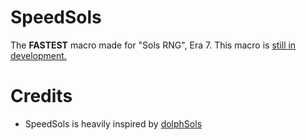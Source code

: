 # SpeedSols
The **FASTEST** macro made for "Sols RNG", Era 7. This macro is <u>still in development.</u>
# Credits
- SpeedSols is heavily inspired by [dolphSols](https://github.com/BuilderDolphin/dolphSol-Macro)
